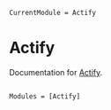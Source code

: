 ```@meta
CurrentModule = Actify
```

# Actify

Documentation for [Actify](https://github.com/samuelnehrer02/ActiveInference.jl).

```@index
```

```@autodocs
Modules = [Actify]
```
